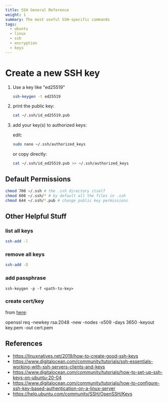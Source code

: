 ```yaml
---
title: SSH General Reference
weight: 1
summary: The most useful SSH-specific commands
tags:
  - ubuntu
  - linux
  - ssh
  - encryption
  - keys
---
```


# Create a new SSH key

1. Use a key like "ed25519"

    ```bash
    ssh-keygen -t ed25519
    ```

2. print the public key:

    ```bash
    cat ~/.ssh/id_ed25519.pub
    ```

3. add your key(s) to authorized keys:

    edit:

    ```bash
    sudo nano ~/.ssh/authorized_keys
    ```

    or copy directly:

    ```bash
    cat ~/.ssh/id_ed25519.pub >> ~/.ssh/authorized_keys
    ```

## Default Permissions

```bash
chmod 700 ~/.ssh # the .ssh directory itself
chmod 600 ~/.ssh/* # by default all the files in .ssh
chmod 644 ~/.ssh/*.pub # change public key permissions
```

## Other Helpful Stuff

### list all keys

```bash
ssh-add -l
```

### remove all keys

```bash
ssh-add -D
```
### add passphrase

```
ssh-keygen -p -f <path-to-key>
```

### create cert/key

from [here](https://support.microfocus.com/kb/doc.php?id=7013103):

openssl req -newkey rsa:2048 -new -nodes -x509 -days 3650 -keyout key.pem -out cert.pem

## References

* <https://linuxnatives.net/2019/how-to-create-good-ssh-keys>
* <https://www.digitalocean.com/community/tutorials/ssh-essentials-working-with-ssh-servers-clients-and-keys>
* <https://www.digitalocean.com/community/tutorials/how-to-set-up-ssh-keys-on-ubuntu-20-04>
* <https://www.digitalocean.com/community/tutorials/how-to-configure-ssh-key-based-authentication-on-a-linux-server>
* <https://help.ubuntu.com/community/SSH/OpenSSH/Keys>
